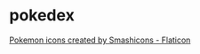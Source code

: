 # pokedex
<a href="https://www.flaticon.com/free-icons/pokemon" title="pokemon icons">Pokemon icons created by Smashicons - Flaticon</a>